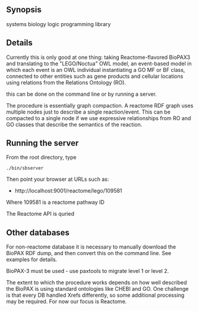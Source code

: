 ## Synopsis

systems biology logic programming library

## Details

Currently this is only good at one thing: taking Reactome-flavored
BioPAX3 and translating to the "LEGO/Noctua" OWL model, an event-based
model in which each event is an OWL individual instantiating a GO MF
or BF class, connected to other entities such as gene products and
cellular locations using relations from the Relations Ontology (RO).

this can be done on the command line or by running a server.

The procedure is essentially graph compaction. A reactome RDF graph
uses multiple nodes just to describe a single reaction/event. This can
be compacted to a single node if we use expressive relationships from
RO and GO classes that describe the semantics of the reaction.

## Running the server

From the root directory, type

    ./bin/sbserver

Then point your browser at URLs such as:

 * http://localhost:9001/reactome/lego/109581
  
Where 109581 is a reactome pathway ID

The Reactome API is quried

## Other databases

For non-reactome database it is necessary to manually download the
BioPAX RDF dump, and then convert this on the command line. See
examples for details.

BioPAX-3 must be used - use paxtools to migrate level 1 or level 2.

The extent to which the procedure works depends on how well described
the BioPAX is using standard ontologies like CHEBI and GO. One
challenge is that every DB handled Xrefs differently, so some
additional processing may be required. For now our focus is Reactome.

